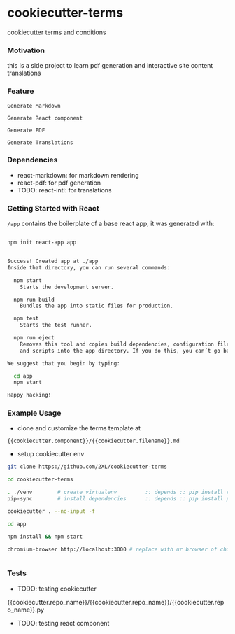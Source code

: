 # cookiecutter-terms
cookiecutter terms and conditions

### Motivation

this is a side project to learn pdf generation and interactive site content translations

### Feature 
    
    Generate Markdown 
    
    Generate React component
    
    Generate PDF
    
    Generate Translations

### Dependencies


- react-markdown: for markdown rendering
- react-pdf: for pdf generation
- TODO: react-intl: for translations


### Getting Started with React


`/app` contains the boilerplate of a base react app, it was generated with:

```bash

npm init react-app app


Success! Created app at ./app
Inside that directory, you can run several commands:

  npm start
    Starts the development server.

  npm run build
    Bundles the app into static files for production.

  npm test
    Starts the test runner.

  npm run eject
    Removes this tool and copies build dependencies, configuration files
    and scripts into the app directory. If you do this, you can’t go back!

We suggest that you begin by typing:

  cd app
  npm start

Happy hacking!

```

### Example Usage

- clone and customize the terms template at 

`{{cookiecutter.component}}/{{cookiecutter.filename}}.md`


- setup cookiecutter env

```bash
git clone https://github.com/2XL/cookiecutter-terms

cd cookiecutter-terms

. ./venv        # create virtualenv         :: depends :: pip install virtualenvwrapper 
pip-sync        # install dependencies      :: depends :: pip install pip-tools

cookiecutter . --no-input -f

cd app 

npm install && npm start 

chromium-browser http://localhost:3000 # replace with ur browser of choice



```



### Tests

- TODO: testing cookiecutter 

{{cookiecutter.repo_name}}/{{cookiecutter.repo_name}}/{{cookiecutter.repo_name}}.py


- TODO: testing react component
